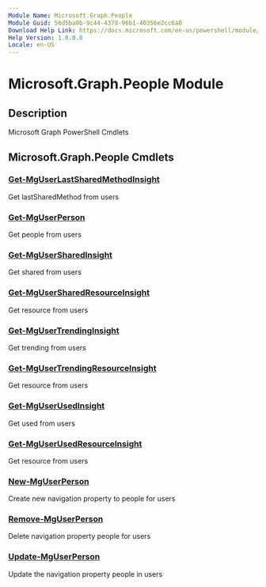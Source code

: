 ```yaml
---
Module Name: Microsoft.Graph.People
Module Guid: 56d5ba0b-9c44-4378-96b1-40356e2cc6a0
Download Help Link: https://docs.microsoft.com/en-us/powershell/module/microsoft.graph.people
Help Version: 1.0.0.0
Locale: en-US
---
```


# Microsoft.Graph.People Module
## Description
Microsoft Graph PowerShell Cmdlets

## Microsoft.Graph.People Cmdlets
### [Get-MgUserLastSharedMethodInsight](Get-MgUserLastSharedMethodInsight.md)
Get lastSharedMethod from users

### [Get-MgUserPerson](Get-MgUserPerson.md)
Get people from users

### [Get-MgUserSharedInsight](Get-MgUserSharedInsight.md)
Get shared from users

### [Get-MgUserSharedResourceInsight](Get-MgUserSharedResourceInsight.md)
Get resource from users

### [Get-MgUserTrendingInsight](Get-MgUserTrendingInsight.md)
Get trending from users

### [Get-MgUserTrendingResourceInsight](Get-MgUserTrendingResourceInsight.md)
Get resource from users

### [Get-MgUserUsedInsight](Get-MgUserUsedInsight.md)
Get used from users

### [Get-MgUserUsedResourceInsight](Get-MgUserUsedResourceInsight.md)
Get resource from users

### [New-MgUserPerson](New-MgUserPerson.md)
Create new navigation property to people for users

### [Remove-MgUserPerson](Remove-MgUserPerson.md)
Delete navigation property people for users

### [Update-MgUserPerson](Update-MgUserPerson.md)
Update the navigation property people in users

